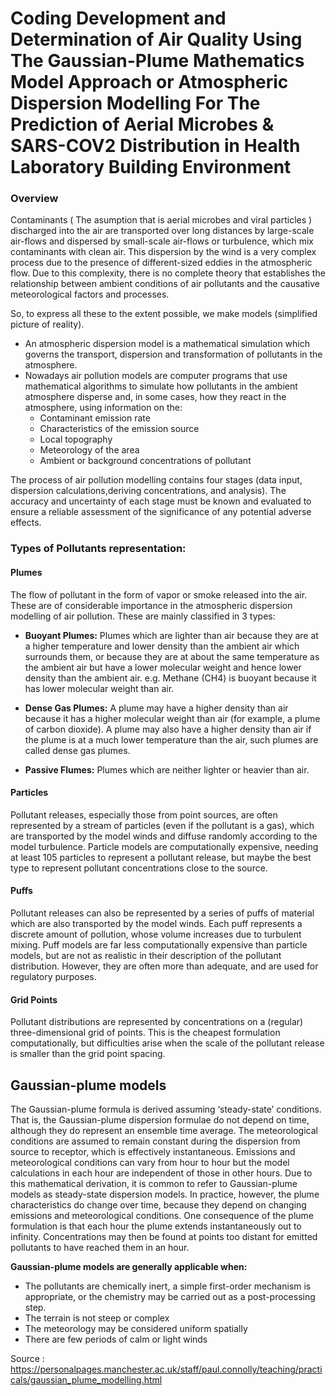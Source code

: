 # Coding Development and Determination of Air Quality Using The Gaussian-Plume Mathematics Model Approach or Atmospheric Dispersion Modelling For The Prediction of Aerial Microbes & SARS-COV2 Distribution in Health Laboratory Building Environment

### Overview
Contaminants ( The asumption that is aerial microbes and viral particles ) discharged into the air are transported over long distances by large-scale air-flows and dispersed by small-scale air-flows or turbulence, which mix contaminants with clean air. This dispersion by the wind is a very complex process due to the presence of different-sized eddies in the atmospheric flow. Due to this complexity, there is no complete theory that establishes the relationship between ambient conditions of air pollutants and the causative
meteorological factors and processes.

So, to express all these to the extent possible, we make models (simplified picture of reality).
* An atmospheric dispersion model is a mathematical simulation which governs the transport, dispersion and transformation of pollutants in the atmosphere.
* Nowadays air pollution models are computer programs that use mathematical algorithms to simulate how pollutants in the ambient atmosphere disperse and, in some cases, how they react in the atmosphere, using information on the:
    * Contaminant emission rate
    * Characteristics of the emission source
    * Local topography
    * Meteorology of the area
    * Ambient or background concentrations of pollutant

The process of air pollution modelling contains four stages (data input, dispersion calculations,deriving concentrations, and analysis). The accuracy and uncertainty of each stage must be
known and evaluated to ensure a reliable assessment of the significance of any potential
adverse effects.

### Types of Pollutants representation:
#### Plumes
The flow of pollutant in the form of vapor or smoke released into the air. These
are of considerable importance in the atmospheric dispersion modelling of air pollution.
These are mainly classified in 3 types:
* **Buoyant Plumes:** Plumes which are lighter than air because they are at a higher temperature and lower density than the ambient air which surrounds them, or because they are at about the same temperature as the ambient air but have a lower molecular weight and hence lower density than the ambient air. e.g. Methane (CH4) is buoyant because it has lower molecular weight than air.

* **Dense Gas Plumes:** A plume may have a higher density than air because it has a higher molecular weight than air (for example, a plume of carbon dioxide). A plume may also have a higher density than air if the plume is at a much lower temperature than the air, such plumes are called dense gas plumes.

* **Passive Flumes:** Plumes which are neither lighter or heavier than air.

#### Particles
Pollutant releases, especially those from point sources, are often represented
by a stream of particles (even if the pollutant is a gas), which are transported by the
model winds and diffuse randomly according to the model turbulence. Particle models
are computationally expensive, needing at least 105 particles to represent a pollutant
release, but maybe the best type to represent pollutant concentrations close to the
source.

#### Puffs
Pollutant releases can also be represented by a series of puffs of material which
are also transported by the model winds. Each puff represents a discrete amount of
pollution, whose volume increases due to turbulent mixing. Puff models are far less
computationally expensive than particle models, but are not as realistic in their
description of the pollutant distribution. However, they are often more than adequate,
and are used for regulatory purposes.

#### Grid Points
Pollutant distributions are represented by concentrations on a (regular)
three-dimensional grid of points. This is the cheapest formulation computationally, but
difficulties arise when the scale of the pollutant release is smaller than the grid point
spacing.

## Gaussian-plume models
The Gaussian-plume formula is derived assuming ‘steady-state’
conditions. That is, the Gaussian-plume dispersion formulae do not depend on time, although
they do represent an ensemble time average. The meteorological conditions are assumed to
remain constant during the dispersion from source to receptor, which is effectively
instantaneous. Emissions and meteorological conditions can vary from hour to hour but the
model calculations in each hour are independent of those in other hours. Due to this
mathematical derivation, it is common to refer to Gaussian-plume models as steady-state
dispersion models. In practice, however, the plume characteristics do change over time,
because they depend on changing emissions and meteorological conditions. One consequence
of the plume formulation is that each hour the plume extends instantaneously out to infinity.
Concentrations may then be found at points too distant for emitted pollutants to have reached
them in an hour.

**Gaussian-plume models are generally applicable when:**
- The pollutants are chemically inert, a simple first-order mechanism is appropriate, or the chemistry may be carried out as a post-processing step.
- The terrain is not steep or complex
- The meteorology may be considered uniform spatially
- There are few periods of calm or light winds

Source : https://personalpages.manchester.ac.uk/staff/paul.connolly/teaching/practicals/gaussian_plume_modelling.html

